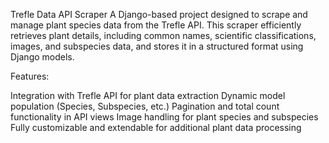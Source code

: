 Trefle Data API Scraper
A Django-based project designed to scrape and manage plant species data from the Trefle API. This scraper efficiently retrieves plant details, including common names, scientific classifications, images, and subspecies data, and stores it in a structured format using Django models.

Features:

Integration with Trefle API for plant data extraction
Dynamic model population (Species, Subspecies, etc.)
Pagination and total count functionality in API views
Image handling for plant species and subspecies
Fully customizable and extendable for additional plant data processing
